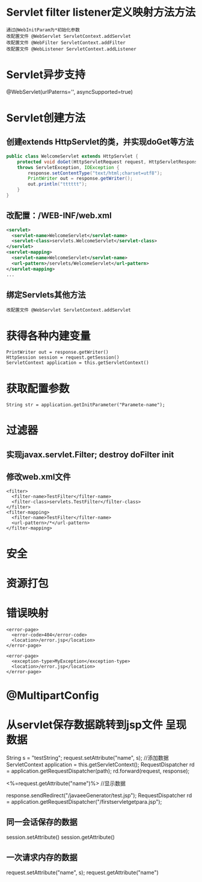 # Servlet filter listener定义映射方法方法
```
通过@WebInitParam为*初始化参数
改配置文件 @WebServlet ServletContext.addServlet
改配置文件 @WebFilter ServletContext.addFilter
改配置文件 @WebListener ServletContext.addListener
```

# Servlet异步支持
@WebServlet(urlPaterns='', asyncSupported=true)

# Servlet创建方法
## 创建extends HttpServlet的类，并实现doGet等方法
```java
public class WelcomeServlet extends HttpServlet {
	protected void doGet(HttpServletRequest request, HttpServletResponse response)
	throws ServletException, IOException {
		response.setContentType("text/html;charset=utf8");
		PrintWriter out = response.getWriter();
		out.println("tttttt");
	}
}
```

## 改配置：/WEB-INF/web.xml
```xml
<servlet>
  <servlet-name>WelcomeServlet</servlet-name>
  <servlet-class>servlets.WelcomeServlet</servlet-class>
</servlet>
<servlet-mapping>
  <servlet-name>WelcomeServlet</servlet-name>
  <url-pattern>/servlets/WelcomeServlet</url-pattern>
</servlet-mapping>
...
```

## 绑定Servlets其他方法
```
改配置文件 @WebServlet ServletContext.addServlet
```
# 获得各种内建变量
```
PrintWriter out = response.getWriter()
HttpSession session = request.getSession()
ServletContext application = this.getServletContext()
```

# 获取配置参数
```
String str = application.getInitParameter("Paramete-name");
```

# 过滤器
## 实现javax.servlet.Filter; destroy doFilter init
## 修改web.xml文件
```
<filter>
  <filter-name>TestFilter</filter-name>
  <filter-class>servlets.TestFilter</filter-class>
</filter>
<filter-mapping>
  <filter-name>TestFilter</filter-name>
  <url-pattern>/*</url-pattern>
</filter-mapping>
```

# 安全
# 资源打包
# 错误映射
```
<error-page>
  <error-code>404</error-code>
  <location>/error.jsp</location>
</error-page>

<error-page>
  <exception-type>MyException</exception-type>
  <location>/error.jsp</location>
</error-page>
```
# @MultipartConfig

# 从servlet保存数据跳转到jsp文件 呈现数据
<!-- Servlet -->
String s = "testString";
request.setAttribute("name", s);  //添加数据
ServletContext application = this.getServletContext();
RequestDispatcher rd = application.getRequestDispatcher(path);
rd.forward(request, response);
<!-- *.jsp -->
<%=request.getAttribute("name")%> //显示数据

response.sendRedirect("/javaeeGenerator/test.jsp");
RequestDispatcher rd = application.getRequestDispatcher("/firstservletgetpara.jsp");

## 同一会话保存的数据
session.setAttribute() session.getAttribute()
## 一次请求内存的数据
request.setAttribute("name", s);  request.getAttribute("name")
